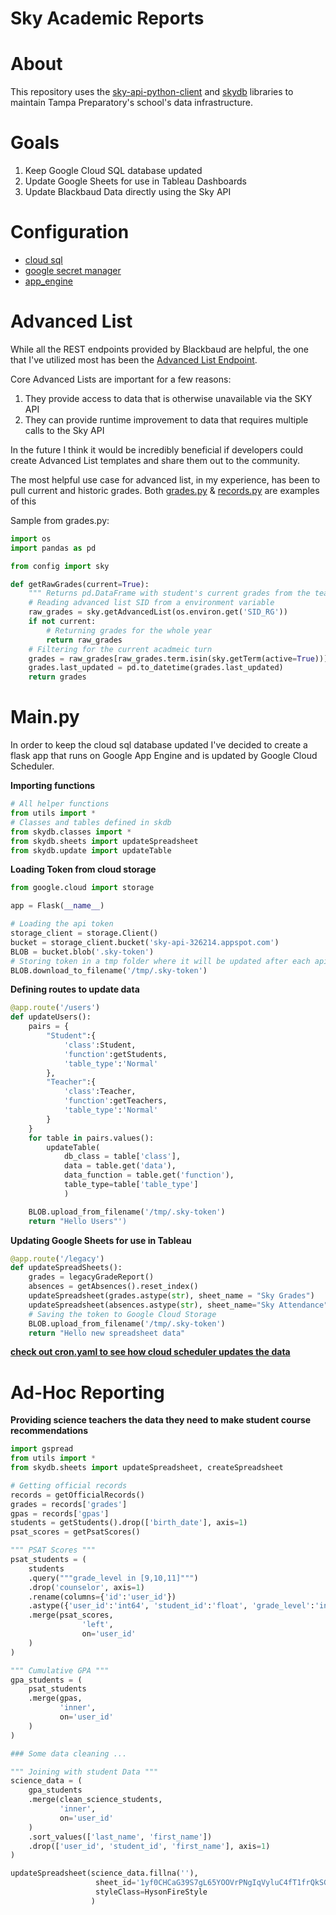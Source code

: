 # Sky Academic Reports

# About

This repository uses the [sky-api-python-client](https://github.com/LearnThinkCreate/sky-api-python-client) and [skydb](https://github.com/LearnThinkCreate/sky-database) libraries to maintain Tampa Preparatory's school's data infrastructure.

# Goals 

1. Keep Google Cloud SQL database updated 
2. Update Google Sheets for use in Tableau Dashboards 
3. Update Blackbaud Data directly using the Sky API


# Configuration

- [cloud sql](https://github.com/LearnThinkCreate/sky-reports/blob/main/docs/cloud_sql.md)
- [google secret manager](https://github.com/LearnThinkCreate/sky-reports/blob/main/docs/google_secrets_manager.md)
- [app_engine](https://github.com/LearnThinkCreate/sky-reports/blob/main/docs/app_engine.md)

# Advanced List

While all the REST endpoints provided by Blackbaud are helpful, the one that I've utilized most has been the [Advanced List Endpoint](https://developer.sky.blackbaud.com/docs/services/school/operations/V1ListsAdvancedByList_idGet). 

Core Advanced Lists are important for a few reasons:
1. They provide access to data that is otherwise unavailable via the SKY API
2. They can provide runtime improvement to data that requires multiple calls to the Sky API

In the future I think it would be incredibly beneficial if developers could create Advanced List templates and share them out to the community. 

The most helpful use case for advanced list, in my experience, has been to pull current and historic grades. Both [grades.py](https://github.com/LearnThinkCreate/sky-reports/blob/main/grades.py) & [records.py](https://github.com/LearnThinkCreate/sky-reports/blob/main/records.py) are examples of this

Sample from grades.py:
``` Python
import os
import pandas as pd

from config import sky

def getRawGrades(current=True):
    """ Returns pd.DataFrame with student's current grades from the teacher's gradebooks  """
    # Reading advanced list SID from a environment variable
    raw_grades = sky.getAdvancedList(os.environ.get('SID_RG'))
    if not current:
        # Returning grades for the whole year
        return raw_grades
    # Filtering for the current acadmeic turn
    grades = raw_grades[raw_grades.term.isin(sky.getTerm(active=True))].reset_index(drop=True)
    grades.last_updated = pd.to_datetime(grades.last_updated)
    return grades
```

# Main.py

In order to keep the cloud sql database updated I've decided to create a flask app that runs on Google App Engine and is updated by Google Cloud Scheduler.

**Importing functions**
``` Python
# All helper functions
from utils import *
# Classes and tables defined in skdb
from skydb.classes import *
from skydb.sheets import updateSpreadsheet
from skydb.update import updateTable
```

**Loading Token from cloud storage**
``` Python
from google.cloud import storage

app = Flask(__name__)

# Loading the api token
storage_client = storage.Client()
bucket = storage_client.bucket('sky-api-326214.appspot.com')
BLOB = bucket.blob('.sky-token')
# Storing token in a tmp folder where it will be updated after each api call
BLOB.download_to_filename('/tmp/.sky-token')
```

**Defining routes to update data**
``` Python
@app.route('/users')
def updateUsers():
    pairs = {
        "Student":{
            'class':Student,
            'function':getStudents,
            'table_type':'Normal'
        },
        "Teacher":{
            'class':Teacher,
            'function':getTeachers,
            'table_type':'Normal'
        }
    }
    for table in pairs.values():
        updateTable(
            db_class = table['class'], 
            data = table.get('data'), 
            data_function = table.get('function'), 
            table_type=table['table_type']
            )

    BLOB.upload_from_filename('/tmp/.sky-token')
    return "Hello Users"')
```

**Updating Google Sheets for use in Tableau**
``` Python
@app.route('/legacy')
def updateSpreadSheets():
    grades = legacyGradeReport()
    absences = getAbsences().reset_index()
    updateSpreadsheet(grades.astype(str), sheet_name = "Sky Grades")
    updateSpreadsheet(absences.astype(str), sheet_name="Sky Attendance")
    # Saving the token to Google Cloud Storage
    BLOB.upload_from_filename('/tmp/.sky-token')
    return "Hello new spreadsheet data"
```
[**check out cron.yaml to see how cloud scheduler updates the data**](https://github.com/LearnThinkCreate/sky-reports/blob/main/cron.yaml)

# Ad-Hoc Reporting

**Providing science teachers the data they need to make student course recommendations**
``` Python
import gspread
from utils import *
from skydb.sheets import updateSpreadsheet, createSpreadsheet

# Getting official records
records = getOfficialRecords()
grades = records['grades']
gpas = records['gpas']
students = getStudents().drop(['birth_date'], axis=1)
psat_scores = getPsatScores()

""" PSAT Scores """
psat_students = (
    students
    .query("""grade_level in [9,10,11]""")
    .drop('counselor', axis=1)
    .rename(columns={'id':'user_id'})
    .astype({'user_id':'int64', 'student_id':'float', 'grade_level':'int64'})
    .merge(psat_scores,
                'left',
                on='user_id'
    )
)

""" Cumulative GPA """
gpa_students = (
    psat_students
    .merge(gpas,
           'inner',
           on='user_id'
    )
)

### Some data cleaning ...

""" Joining with student Data """
science_data = (
    gpa_students
    .merge(clean_science_students,
           'inner',
           on='user_id'
    )
    .sort_values(['last_name', 'first_name'])
    .drop(['user_id', 'student_id', 'first_name'], axis=1)
)

updateSpreadsheet(science_data.fillna(''), 
                   sheet_id='1yf0CHCaG39S7gL65YOOVrPNgIqVyluC4fT1frQkSGRo',
                   styleClass=HysonFireStyle
                  )
```
